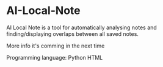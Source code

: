 # AI-Local-Note
AI Local Note is a tool for automatically analysing notes and finding/displaying overlaps between all saved notes. 

More info it's comming in the next time


Programming language:
Python 
HTML

